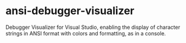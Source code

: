 # ansi-debugger-visualizer
Debugger Visualizer for Visual Studio, enabling the display of character strings in ANSI format with colors and formatting, as in a console.

